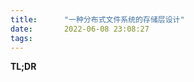 ```yaml
---
title:      "一种分布式文件系统的存储层设计"
date:       2022-06-08 23:08:27
tags:
---
```


**TL;DR**



<!--more-->


